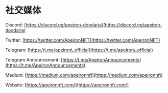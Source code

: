 # 社交媒体

Discord: [https://discord.gg/apeiron-doodaria](https://discord.gg/apeiron-doodaria)

Twitter: [https://twitter.com/ApeironNFT](https://twitter.com/ApeironNFT)

Telegram: [https://t.me/apeiron\_official](https://t.me/apeiron\_official)

Telegram Announcement: [https://t.me/ApeironAnnouncements](https://t.me/ApeironAnnouncements)

Medium: [https://medium.com/apeironnft](https://medium.com/apeironnft)

Website: [https://apeironnft.com/](https://apeironnft.com/)
